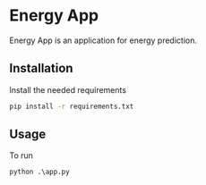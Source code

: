 # Energy App

Energy App is an application for energy prediction.

## Installation

Install the needed requirements 

```bash
pip install -r requirements.txt
```

## Usage

To run

```python
python .\app.py
```